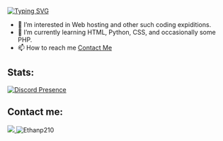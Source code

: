 [![Typing SVG](https://readme-typing-svg.demolab.com?font=Fira+Code&pause=1000&color=0048F7&width=435&lines=Small+time+developer)](https://git.io/typing-svg)

- 👀 I’m interested in Web hosting and other such coding expiditions.
- 🌱 I’m currently learning HTML, Python, CSS, and occasionally some PHP.
- 📫 How to reach me [Contact Me](mailto:ependowski@outlook.com?subject=GitHub)

## **Stats:**
[![Discord Presence](https://lanyard.cnrad.dev/api/726209196680544257)](https://discord.com/users/726209196680544257)

## Contact me:<br>
<a href="https://discord.com/users/726209196680544257">
    <img src="https://img.shields.io/badge/Discord-100000?logo=discord&style=social">
</a>
<img src="https://komarev.com/ghpvc/?username=Ethanp210&label=Views&color=0e75b6&style=flat" alt="Ethanp210">
<!---
Ethanp210/Ethanp210 is a ✨ special ✨ repository because its `README.md` (this file) appears on your GitHub profile.
You can click the Preview link to take a look at your changes.
--->
